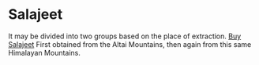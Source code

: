 # Salajeet
It may be divided into two groups based on the place of extraction. <a href="https://ibexsalajeet.com/">Buy Salajeet</a> First obtained from the Altai Mountains, then again from this same Himalayan Mountains.
